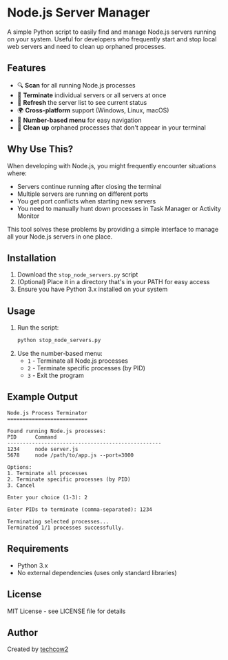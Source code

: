 

# Node.js Server Manager
A simple Python script to easily find and manage Node.js servers running on your system. Useful for developers who frequently start and stop local web servers and need to clean up orphaned processes.

## Features
- 🔍 **Scan** for all running Node.js processes
- 🎯 **Terminate** individual servers or all servers at once
- 🔄 **Refresh** the server list to see current status
- 🌍 **Cross-platform** support (Windows, Linux, macOS)
- 📱 **Number-based menu** for easy navigation
- 🧹 **Clean up** orphaned processes that don't appear in your terminal

## Why Use This?
When developing with Node.js, you might frequently encounter situations where:
- Servers continue running after closing the terminal
- Multiple servers are running on different ports
- You get port conflicts when starting new servers
- You need to manually hunt down processes in Task Manager or Activity Monitor

This tool solves these problems by providing a simple interface to manage all your Node.js servers in one place.

## Installation
1. Download the `stop_node_servers.py` script
2. (Optional) Place it in a directory that's in your PATH for easy access
3. Ensure you have Python 3.x installed on your system

## Usage
1. Run the script:
   ```bash
   python stop_node_servers.py
   ```
2. Use the number-based menu:
   - `1` - Terminate all Node.js processes
   - `2` - Terminate specific processes (by PID)
   - `3` - Exit the program

## Example Output
```
Node.js Process Terminator
==========================

Found running Node.js processes:
PID      Command
--------------------------------------------------
1234     node server.js
5678     node /path/to/app.js --port=3000

Options:
1. Terminate all processes
2. Terminate specific processes (by PID)
3. Cancel

Enter your choice (1-3): 2

Enter PIDs to terminate (comma-separated): 1234

Terminating selected processes...
Terminated 1/1 processes successfully.
```

## Requirements
- Python 3.x
- No external dependencies (uses only standard libraries)

## License
MIT License - see LICENSE file for details

## Author
Created by [techcow2](https://github.com/techcow2)
